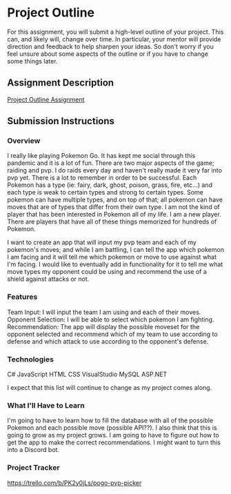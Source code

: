 # Project Outline
For this assignment, you will submit a high-level outline of your project. This can, and likely will, change over time. In particular, your mentor will provide direction and feedback to help sharpen your ideas. So don't worry if you feel unsure about some aspects of the outline or if you have to change some things later.

## Assignment Description
[Project Outline Assignment](https://education.launchcode.org/liftoff/modules/assignments/project-outline)

## Submission Instructions

### Overview
I really like playing Pokemon Go. It has kept me social through this pandemic and it is a lot of fun. There are two major aspects of the game; raiding and pvp. I do raids every day and haven't really made it very far into pvp yet. There is a lot to remember in order to be successful. Each Pokemon has a type (ie: fairy, dark, ghost, poison, grass, fire, etc...) and each type is weak to certain types and strong to certain types. Some pokemon can have multiple types, and on top of that; all pokemon can have moves that are of types that differ from their own type. I am not the kind of player that has been interested in Pokemon all of my life. I am a new player. There are players that have all of these things memorized for hundreds of Pokemon.

I want to create an app that will input my pvp team and each of my pokemon's moves; and while I am battling, I can tell the app which pokemon I am facing and it will tell me which pokemon or move to use against what I'm facing. I would like to eventually add in functionality for it to tell me what move types my opponent could be using and recommend the use of a shield against attacks or not.

### Features
Team Input: I will input the team I am using and each of their moves.
Opponent Selection: I will be able to select which pokemon I am fighting.
Recommendation: The app will display the possible moveset for the opponent selected and recommend which of my team to use according to defense and which attack to use according to the opponent's defense.

### Technologies
C#
JavaScript
HTML
CSS
VisualStudio
MySQL
ASP.NET

I expect that this list will continue to change as my project comes along.

### What I'll Have to Learn
I'm going to have to learn how to fill the database with all of the possible Pokemon and each possible move (possible API??). I also think that this is going to grow as my project grows. I am going to have to figure out how to get the app to make the correct recommendations. I might want to turn this into a Discord bot.

### Project Tracker
https://trello.com/b/PK2y0jLs/pogo-pvp-picker
